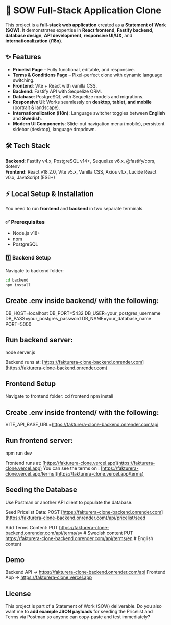# 📘 SOW Full-Stack Application Clone
This project is a **full-stack web application** created as a **Statement of Work (SOW)**. It demonstrates expertise in **React frontend**, **Fastify backend**, **database design**, **API development**, **responsive UI/UX**, and **internationalization (i18n)**.

## ✨ Features
- **Pricelist Page** – Fully functional, editable, and responsive.  
- **Terms & Conditions Page** – Pixel-perfect clone with dynamic language switching.  
- **Frontend**: Vite + React with vanilla CSS.  
- **Backend**: Fastify API with Sequelize ORM.  
- **Database**: PostgreSQL with Sequelize models and migrations.  
- **Responsive UI**: Works seamlessly on **desktop, tablet, and mobile** (portrait & landscape).  
- **Internationalization (i18n)**: Language switcher toggles between **English** and **Swedish**.  
- **Modern UI Components**: Slide-out navigation menu (mobile), persistent sidebar (desktop), language dropdown.  

## 🛠 Tech Stack
**Backend**: Fastify v4.x, PostgreSQL v14+, Sequelize v6.x, @fastify/cors, dotenv  
**Frontend**: React v18.2.0, Vite v5.x, Vanilla CSS, Axios v1.x, Lucide React v0.x, JavaScript (ES6+)  

## ⚡ Local Setup & Installation
You need to run **frontend** and **backend** in two separate terminals.  

### ✅ Prerequisites
- Node.js v18+  
- npm  
- PostgreSQL  

### 1️⃣ Backend Setup
Navigate to backend folder:  
```bash
cd backend
npm install
```

## Create .env inside backend/ with the following:
DB_HOST=localhost
DB_PORT=5432
DB_USER=your_postgres_username
DB_PASS=your_postgres_password
DB_NAME=your_database_name
PORT=5000

## Run backend server:
node server.js

Backend runs at: [https://fakturera-clone-backend.onrender.com](https://fakturera-clone-backend.onrender.com)

## Frontend Setup
Navigate to frontend folder:
cd frontend
npm install

## Create .env inside frontend/ with the following:
VITE_API_BASE_URL=https://fakturera-clone-backend.onrender.com/api

## Run frontend server:
npm run dev

Frontend runs at: [https://fakturera-clone.vercel.app](https://fakturera-clone.vercel.app)
You can see the terms on : [https://fakturera-clone.vercel.app/terms](https://fakturera-clone.vercel.app/terms)

## Seeding the Database
Use Postman or another API client to populate the database.

Seed Pricelist Data:
POST [https://fakturera-clone-backend.onrender.com](https://fakturera-clone-backend.onrender.com)/api/pricelist/seed

Add Terms Content:
PUT https://fakturera-clone-backend.onrender.com/api/terms/sv   # Swedish content
PUT https://fakturera-clone-backend.onrender.com/api/terms/en   # English content

## Demo
Backend API → https://fakturera-clone-backend.onrender.com/api
Frontend App → https://fakturera-clone.vercel.app

## License
This project is part of a Statement of Work (SOW) deliverable.
Do you also want me to **add example JSON payloads** for seeding the Pricelist and Terms via Postman so anyone can copy-paste and test immediately?
